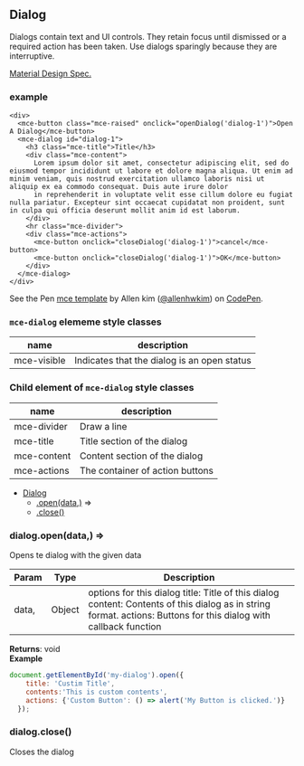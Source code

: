<a name="Dialog"></a>

## Dialog
Dialogs contain text and UI controls. They retain focus until dismissed or a required action has been taken. Use dialogs sparingly because they are interruptive.

[Material Design Spec.](https://material.io/guidelines/components/dialogs.html#dialogs-specs)

### example
```
<div>
  <mce-button class="mce-raised" onclick="openDialog('dialog-1')">Open A Dialog</mce-button>
  <mce-dialog id="dialog-1">
    <h3 class="mce-title">Title</h3>
    <div class="mce-content">
      Lorem ipsum dolor sit amet, consectetur adipiscing elit, sed do eiusmod tempor incididunt ut labore et dolore magna aliqua. Ut enim ad minim veniam, quis nostrud exercitation ullamco laboris nisi ut aliquip ex ea commodo consequat. Duis aute irure dolor
      in reprehenderit in voluptate velit esse cillum dolore eu fugiat nulla pariatur. Excepteur sint occaecat cupidatat non proident, sunt in culpa qui officia deserunt mollit anim id est laborum.
    </div>
    <hr class="mce-divider">
    <div class="mce-actions">
      <mce-button onclick="closeDialog('dialog-1')">cancel</mce-button>
      <mce-button onclick="closeDialog('dialog-1')">OK</mce-button>
    </div>
  </mce-dialog>
</div>
```

<p data-height="300" data-theme-id="32189" data-slug-hash="rppxOe" data-default-tab="html,result" data-user="allenhwkim" data-embed-version="2" data-pen-title="mce template" class="codepen">See the Pen <a href="https://codepen.io/allenhwkim/pen/PEJKKo/">mce template</a> by Allen kim (<a href="https://codepen.io/allenhwkim">@allenhwkim</a>) on <a href="https://codepen.io">CodePen</a>.</p>
<script async src="https://production-assets.codepen.io/assets/embed/ei.js"></script>


### `mce-dialog` elememe style classes
 |name|description|
 |---|---|
 |mce-visible|Indicates that the dialog is an open status


### Child element of `mce-dialog` style classes
 |name|description|
 |---|---|
 |mce-divider| Draw a line
 |mce-title| Title section of the dialog
 |mce-content| Content section of the dialog
 |mce-actions| The container of action buttons


* [Dialog](#Dialog)
    * [.open(data,)](#Dialog+open) ⇒
    * [.close()](#Dialog+close)

<a name="Dialog+open"></a>

### dialog.open(data,) ⇒
Opens te dialog with the given data


| Param | Type | Description |
| --- | --- | --- |
| data, | Object | options for this dialog   title: Title of this dialog     content:  Contents of this dialog as in string format.     actions: Buttons for this dialog with callback function |

**Returns**: void  
**Example**  
```js
document.getElementById('my-dialog').open({
    title: 'Custim Title', 
    contents:'This is custom contents',
    actions: {'Custom Button': () => alert('My Button is clicked.')}
  });
```
<a name="Dialog+close"></a>

### dialog.close()
Closes the dialog

